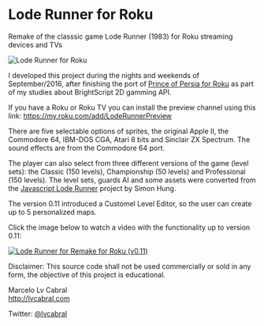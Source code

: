 # Lode Runner for Roku
Remake of the classsic game Lode Runner (1983) for Roku streaming devices and TVs

![Lode Runner for Roku](http://lvcabral.com/LodeRunner/images/splash_sd.jpg)

I developed this project during the nights and weekends of September/2016, after finishing the port of 
[Prince of Persia for Roku](https://github.com/lvcabral/Prince-of-Persia-Roku) as part of my studies about BrightScript 2D gamming API.

If you have a Roku or Roku TV you can install the preview channel using this link: https://my.roku.com/add/LodeRunnerPreview

There are five selectable options of sprites, the original Apple II, the Commodore 64, IBM-DOS CGA, Atari 8 bits and Sinclair ZX Spectrum. The sound effects are from the Commodore 64 port.

The player can also select from three different versions of the game (level sets): the Classic (150 levels), Championship (50 levels) and Professional (150 levels). 
The level sets, guards AI and some assets were converted from the [Javascript Lode Runner](https://github.com/SimonHung/LodeRunner_TotalRecall) project by Simon Hung.

The version 0.11 introduced a Customel Level Editor, so the user can create up to 5 personalized maps.

Click the image below to watch a video with the functionality up to version 0.11:

[![Lode Runner for Remake for Roku (v0.11)](http://lvcabral.com/LodeRunner/images/LodeRunnerYoutubeVideo011.png)](https://www.youtube.com/watch?v=PizGMcdjIqQ)

Disclaimer: This source code shall not be used commercially or sold in any form, the objective of this project is educational.

Marcelo Lv Cabral<br/>
http://lvcabral.com <br/>

Twitter: [@lvcabral](https://twitter.com/lvcabral)
